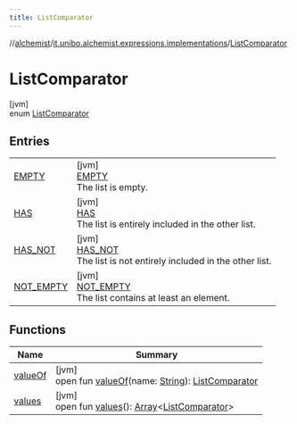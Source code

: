 ```yaml
---
title: ListComparator
---
```

//[alchemist](../../../index.html)/[it.unibo.alchemist.expressions.implementations](../index.html)/[ListComparator](index.html)



# ListComparator



[jvm]\
enum [ListComparator](index.html)



## Entries


| | |
|---|---|
| [EMPTY](-e-m-p-t-y/index.html) | [jvm]<br>[EMPTY](-e-m-p-t-y/index.html)<br>The list is empty. |
| [HAS](-h-a-s/index.html) | [jvm]<br>[HAS](-h-a-s/index.html)<br>The list is entirely included in the other list. |
| [HAS_NOT](-h-a-s_-n-o-t/index.html) | [jvm]<br>[HAS_NOT](-h-a-s_-n-o-t/index.html)<br>The list is not entirely included in the other list. |
| [NOT_EMPTY](-n-o-t_-e-m-p-t-y/index.html) | [jvm]<br>[NOT_EMPTY](-n-o-t_-e-m-p-t-y/index.html)<br>The list contains at least an element. |


## Functions


| Name | Summary |
|---|---|
| [valueOf](value-of.html) | [jvm]<br>open fun [valueOf](value-of.html)(name: [String](https://docs.oracle.com/javase/8/docs/api/java/lang/String.html)): [ListComparator](index.html) |
| [values](values.html) | [jvm]<br>open fun [values](values.html)(): [Array](https://kotlinlang.org/api/latest/jvm/stdlib/kotlin/-array/index.html)<[ListComparator](index.html)> |

